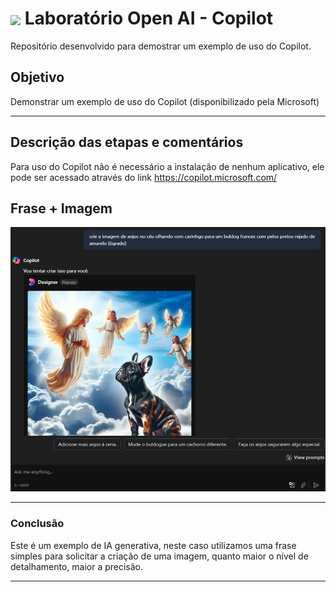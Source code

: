 <h1>
    <a href="https://www.dio.me/">
     <img align="center" width="40px" src="https://hermes.digitalinnovation.one/assets/diome/logo-minimized.png"></a>
    <span> Laboratório Open AI - Copilot </span>
</h1>

Repositório desenvolvido para demostrar um exemplo de uso do Copilot.

## Objetivo
Demonstrar um exemplo de uso do Copilot (disponibilizado pela Microsoft)

---
## Descrição das etapas e comentários
Para uso do Copilot não é necessário a instalação de nenhum aplicativo, ele pode ser acessado através do link https://copilot.microsoft.com/


## Frase + Imagem
![alt text](https://github.com/CrisMach/openai-copilot/blob/main/inputs/Anjos-buldog1.png?raw=true)


---
### Conclusão
Este é um exemplo de IA generativa, neste caso utilizamos uma frase simples para solicitar a criação de uma imagem, quanto maior o nível de detalhamento, maior a precisão. 


---
